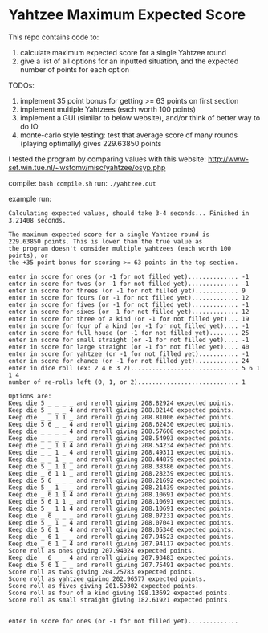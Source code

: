 # Yahtzee Maximum Expected Score

This repo contains code to:
1. calculate maximum expected score for a single Yahtzee round
2. give a list of all options for an inputted situation, and the expected number of points for each option

TODOs:
1. implement 35 point bonus for getting >= 63 points on first section
2. implement multiple Yahtzees (each worth 100 points)
3. implement a GUI (similar to below website), and/or think of better way to do IO
4. monte-carlo style testing: test that average score of many rounds (playing optimally) gives 229.63850 points

I tested the program by comparing values with this website: http://www-set.win.tue.nl/~wstomv/misc/yahtzee/osyp.php

compile: `bash compile.sh`
run: `./yahtzee.out`

example run:

```
Calculating expected values, should take 3-4 seconds... Finished in 3.21408 seconds.

The maximum expected score for a single Yahtzee round is
229.63850 points. This is lower than the true value as
the program doesn't consider multiple yahtzees (each worth 100 points), or
the +35 point bonus for scoring >= 63 points in the top section.

enter in score for ones (or -1 for not filled yet).............. -1
enter in score for twos (or -1 for not filled yet).............. -1
enter in score for threes (or -1 for not filled yet)............ 9
enter in score for fours (or -1 for not filled yet)............. 12
enter in score for fives (or -1 for not filled yet)............. -1
enter in score for sixes (or -1 for not filled yet)............. 12
enter in score for three of a kind (or -1 for not filled yet)... 19
enter in score for four of a kind (or -1 for not filled yet).... -1
enter in score for full house (or -1 for not filled yet)........ 25
enter in score for small straight (or -1 for not filled yet).... -1
enter in score for large straight (or -1 for not filled yet).... 40
enter in score for yahtzee (or -1 for not filled yet)........... -1
enter in score for chance (or -1 for not filled yet)............ 24
enter in dice roll (ex: 2 4 6 3 2).............................. 5 6 1 1 4
number of re-rolls left (0, 1, or 2)............................ 1

Options are:
Keep die 5 _ _ _ _ and reroll giving 208.82924 expected points.
Keep die 5 _ _ _ 4 and reroll giving 208.82140 expected points.
Keep die _ _ 1 1 _ and reroll giving 208.81006 expected points.
Keep die 5 6 _ _ 4 and reroll giving 208.62430 expected points.
Keep die _ _ _ _ 4 and reroll giving 208.57608 expected points.
Keep die _ _ _ _ _ and reroll giving 208.54993 expected points.
Keep die _ _ 1 1 4 and reroll giving 208.54234 expected points.
Keep die _ _ 1 _ 4 and reroll giving 208.49311 expected points.
Keep die _ _ 1 _ _ and reroll giving 208.44879 expected points.
Keep die 5 _ 1 1 _ and reroll giving 208.38386 expected points.
Keep die _ 6 1 1 _ and reroll giving 208.28239 expected points.
Keep die 5 6 _ _ _ and reroll giving 208.21692 expected points.
Keep die 5 _ 1 _ _ and reroll giving 208.21439 expected points.
Keep die _ 6 1 1 4 and reroll giving 208.10691 expected points.
Keep die 5 6 1 1 _ and reroll giving 208.10691 expected points.
Keep die 5 _ 1 1 4 and reroll giving 208.10691 expected points.
Keep die _ 6 _ _ _ and reroll giving 208.07231 expected points.
Keep die 5 _ 1 _ 4 and reroll giving 208.07041 expected points.
Keep die 5 6 1 _ 4 and reroll giving 208.05340 expected points.
Keep die _ 6 1 _ _ and reroll giving 207.94523 expected points.
Keep die _ 6 1 _ 4 and reroll giving 207.94117 expected points.
Score roll as ones giving 207.94024 expected points.
Keep die _ 6 _ _ 4 and reroll giving 207.93483 expected points.
Keep die 5 6 1 _ _ and reroll giving 207.75491 expected points.
Score roll as twos giving 204.25783 expected points.
Score roll as yahtzee giving 202.96577 expected points.
Score roll as fives giving 201.59302 expected points.
Score roll as four of a kind giving 198.13692 expected points.
Score roll as small straight giving 182.61921 expected points.


enter in score for ones (or -1 for not filled yet)..............
```
